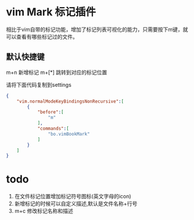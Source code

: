 #  vim Mark 标记插件 

相比于vim自带的标记功能，增加了标记列表可视化的能力，只需要按下m键，就可以查看有哪些标记过的文件。

##  默认快捷键

m+n 新增标记
m+[*] 跳转到对应的标记位置


请将下面代码复制到settings 
```json
{
    "vim.normalModeKeyBindingsNonRecursive":[
        {
            "before":[
                "m"
            ],
            "commands":[
                "bo.vimBookMark"
            ]
        }
    ]
}
```


# todo

1. 在文件标记位置增加标记符号图标(英文字母的icon)
2. 新增标记的时候可以自定义描述,默认是文件名称+行号
3. m+c 修改标记名称和描述
